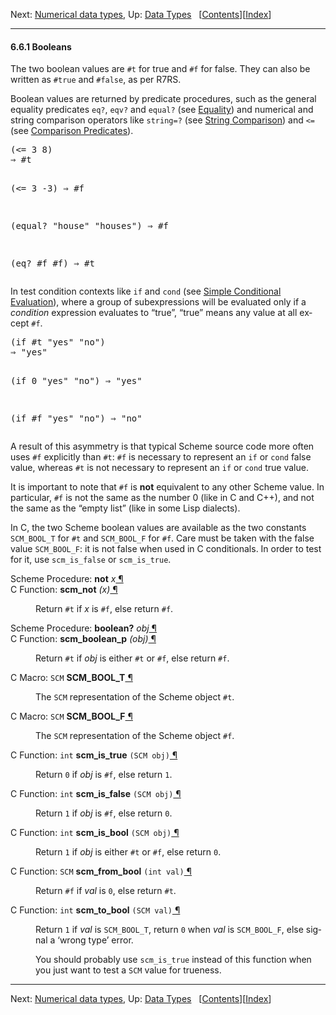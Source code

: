 <!DOCTYPE html>
<html><script>var pmblock = 1.4;</script><!-- Created by GNU Texinfo 7.0.1, https://www.gnu.org/software/texinfo/ --><head>
<meta http-equiv="Content-Type" content="text/html; charset=UTF-8">
<!-- This manual documents Guile version 3.0.9.

Copyright (C) 1996-1997, 2000-2005, 2009-2023 Free Software Foundation,
Inc. 

Copyright (C) 2021 Maxime Devos

Permission is granted to copy, distribute and/or modify this document
under the terms of the GNU Free Documentation License, Version 1.3 or
any later version published by the Free Software Foundation; with no
Invariant Sections, no Front-Cover Texts, and no Back-Cover Texts.  A
copy of the license is included in the section entitled "GNU Free
Documentation License." -->
<title>Booleans (Guile Reference Manual)</title>

<meta name="description" content="Booleans (Guile Reference Manual)">
<meta name="keywords" content="Booleans (Guile Reference Manual)">
<meta name="resource-type" content="document">
<meta name="distribution" content="global">
<meta name="Generator" content="makeinfo">
<meta name="viewport" content="width=device-width,initial-scale=1">

<link href="https://www.gnu.org/software/guile/manual/html_node/index.html" rel="start" title="Top">
<link href="https://www.gnu.org/software/guile/manual/html_node/Concept-Index.html" rel="index" title="Concept Index">
<link href="https://www.gnu.org/software/guile/manual/html_node/index.html#SEC_Contents" rel="contents" title="Table of Contents">
<link href="https://www.gnu.org/software/guile/manual/html_node/Data-Types.html" rel="up" title="Data Types">
<link href="https://www.gnu.org/software/guile/manual/html_node/Numbers.html" rel="next" title="Numbers">
<style type="text/css">
<!--
a.copiable-link {visibility: hidden; text-decoration: none; line-height: 0em}
div.example {margin-left: 3.2em}
span:hover a.copiable-link {visibility: visible}
strong.def-name {font-family: monospace; font-weight: bold; font-size: larger}
-->
</style>
<link rel="stylesheet" type="text/css" href="README_files/manual.css">


</head>

<body lang="en">
<div class="subsection-level-extent" id="Booleans">
<div class="nav-panel">
<p>
Next: <a href="https://www.gnu.org/software/guile/manual/html_node/Numbers.html" accesskey="n" rel="next">Numerical data types</a>, Up: <a href="https://www.gnu.org/software/guile/manual/html_node/Data-Types.html" accesskey="u" rel="up">Data Types</a> &nbsp; [<a href="https://www.gnu.org/software/guile/manual/html_node/index.html#SEC_Contents" title="Table of contents" rel="contents">Contents</a>][<a href="https://www.gnu.org/software/guile/manual/html_node/Concept-Index.html" title="Index" rel="index">Index</a>]</p>
</div>
<hr>
<h4 class="subsection" id="Booleans-1">6.6.1 Booleans</h4>
<a class="index-entry-id" id="index-Booleans"></a>

<p>The two boolean values are <code class="code">#t</code> for true and <code class="code">#f</code> for false.
They can also be written as <code class="code">#true</code> and <code class="code">#false</code>, as per R7RS.
</p>
<p>Boolean values are returned by predicate procedures, such as the general
equality predicates <code class="code">eq?</code>, <code class="code">eqv?</code> and <code class="code">equal?</code>
(see <a class="pxref" href="https://www.gnu.org/software/guile/manual/html_node/Equality.html">Equality</a>) and numerical and string comparison operators like
<code class="code">string=?</code> (see <a class="pxref" href="https://www.gnu.org/software/guile/manual/html_node/String-Comparison.html">String Comparison</a>) and <code class="code">&lt;=</code>
(see <a class="pxref" href="https://www.gnu.org/software/guile/manual/html_node/Comparison.html">Comparison Predicates</a>).
</p>
<div class="example lisp">
<pre class="lisp-preformatted">(&lt;= 3 8)
⇒ #t

(&lt;= 3 -3)
⇒ #f

(equal? "house" "houses")
⇒ #f

(eq? #f #f)
⇒
#t
</pre></div>

<p>In test condition contexts like <code class="code">if</code> and <code class="code">cond</code>
(see <a class="pxref" href="https://www.gnu.org/software/guile/manual/html_node/Conditionals.html">Simple Conditional Evaluation</a>), where a group of subexpressions will be
evaluated only if a <var class="var">condition</var> expression evaluates to “true”,
“true” means any value at all except <code class="code">#f</code>.
</p>
<div class="example lisp">
<pre class="lisp-preformatted">(if #t "yes" "no")
⇒ "yes"

(if 0 "yes" "no")
⇒ "yes"

(if #f "yes" "no")
⇒ "no"
</pre></div>

<p>A result of this asymmetry is that typical Scheme source code more often
uses <code class="code">#f</code> explicitly than <code class="code">#t</code>: <code class="code">#f</code> is necessary to
represent an <code class="code">if</code> or <code class="code">cond</code> false value, whereas <code class="code">#t</code> is
not necessary to represent an <code class="code">if</code> or <code class="code">cond</code> true value.
</p>
<p>It is important to note that <code class="code">#f</code> is <strong class="strong">not</strong> equivalent to any
other Scheme value.  In particular, <code class="code">#f</code> is not the same as the
number 0 (like in C and C++), and not the same as the “empty list”
(like in some Lisp dialects).
</p>
<p>In C, the two Scheme boolean values are available as the two constants
<code class="code">SCM_BOOL_T</code> for <code class="code">#t</code> and <code class="code">SCM_BOOL_F</code> for <code class="code">#f</code>.
Care must be taken with the false value <code class="code">SCM_BOOL_F</code>: it is not
false when used in C conditionals.  In order to test for it, use
<code class="code">scm_is_false</code> or <code class="code">scm_is_true</code>.
</p>
<a class="index-entry-id" id="index-not-2"></a>
<dl class="first-deffn">
<dt class="deffn" id="index-not"><span class="category-def">Scheme Procedure: </span><span><strong class="def-name">not</strong> <var class="def-var-arguments">x</var><a class="copiable-link" href="#index-not"> ¶</a></span></dt>
<dt class="deffnx def-cmd-deffn" id="index-scm_005fnot"><span class="category-def">C Function: </span><span><strong class="def-name">scm_not</strong> <var class="def-var-arguments">(x)</var><a class="copiable-link" href="#index-scm_005fnot"> ¶</a></span></dt>
<dd><p>Return <code class="code">#t</code> if <var class="var">x</var> is <code class="code">#f</code>, else return <code class="code">#f</code>.
</p></dd></dl>

<a class="index-entry-id" id="index-boolean_003f-2"></a>
<dl class="first-deffn">
<dt class="deffn" id="index-boolean_003f"><span class="category-def">Scheme Procedure: </span><span><strong class="def-name">boolean?</strong> <var class="def-var-arguments">obj</var><a class="copiable-link" href="#index-boolean_003f"> ¶</a></span></dt>
<dt class="deffnx def-cmd-deffn" id="index-scm_005fboolean_005fp"><span class="category-def">C Function: </span><span><strong class="def-name">scm_boolean_p</strong> <var class="def-var-arguments">(obj)</var><a class="copiable-link" href="#index-scm_005fboolean_005fp"> ¶</a></span></dt>
<dd><p>Return <code class="code">#t</code> if <var class="var">obj</var> is either <code class="code">#t</code> or <code class="code">#f</code>, else
return <code class="code">#f</code>.
</p></dd></dl>

<dl class="first-deftypevr">
<dt class="deftypevr" id="index-SCM_005fBOOL_005fT"><span class="category-def">C Macro: </span><span><code class="def-type">SCM</code> <strong class="def-name">SCM_BOOL_T</strong><a class="copiable-link" href="#index-SCM_005fBOOL_005fT"> ¶</a></span></dt>
<dd><p>The <code class="code">SCM</code> representation of the Scheme object <code class="code">#t</code>.
</p></dd></dl>

<dl class="first-deftypevr">
<dt class="deftypevr" id="index-SCM_005fBOOL_005fF"><span class="category-def">C Macro: </span><span><code class="def-type">SCM</code> <strong class="def-name">SCM_BOOL_F</strong><a class="copiable-link" href="#index-SCM_005fBOOL_005fF"> ¶</a></span></dt>
<dd><p>The <code class="code">SCM</code> representation of the Scheme object <code class="code">#f</code>.
</p></dd></dl>

<dl class="first-deftypefn">
<dt class="deftypefn" id="index-scm_005fis_005ftrue"><span class="category-def">C Function: </span><span><code class="def-type">int</code> <strong class="def-name">scm_is_true</strong> <code class="def-code-arguments">(SCM obj)</code><a class="copiable-link" href="#index-scm_005fis_005ftrue"> ¶</a></span></dt>
<dd><p>Return <code class="code">0</code> if <var class="var">obj</var> is <code class="code">#f</code>, else return <code class="code">1</code>.
</p></dd></dl>

<dl class="first-deftypefn">
<dt class="deftypefn" id="index-scm_005fis_005ffalse"><span class="category-def">C Function: </span><span><code class="def-type">int</code> <strong class="def-name">scm_is_false</strong> <code class="def-code-arguments">(SCM obj)</code><a class="copiable-link" href="#index-scm_005fis_005ffalse"> ¶</a></span></dt>
<dd><p>Return <code class="code">1</code> if <var class="var">obj</var> is <code class="code">#f</code>, else return <code class="code">0</code>.
</p></dd></dl>

<dl class="first-deftypefn">
<dt class="deftypefn" id="index-scm_005fis_005fbool"><span class="category-def">C Function: </span><span><code class="def-type">int</code> <strong class="def-name">scm_is_bool</strong> <code class="def-code-arguments">(SCM obj)</code><a class="copiable-link" href="#index-scm_005fis_005fbool"> ¶</a></span></dt>
<dd><p>Return <code class="code">1</code> if <var class="var">obj</var> is either <code class="code">#t</code> or <code class="code">#f</code>, else
return <code class="code">0</code>.
</p></dd></dl>

<dl class="first-deftypefn">
<dt class="deftypefn" id="index-scm_005ffrom_005fbool"><span class="category-def">C Function: </span><span><code class="def-type">SCM</code> <strong class="def-name">scm_from_bool</strong> <code class="def-code-arguments">(int val)</code><a class="copiable-link" href="#index-scm_005ffrom_005fbool"> ¶</a></span></dt>
<dd><p>Return <code class="code">#f</code> if <var class="var">val</var> is <code class="code">0</code>, else return <code class="code">#t</code>.
</p></dd></dl>

<dl class="first-deftypefn">
<dt class="deftypefn" id="index-scm_005fto_005fbool"><span class="category-def">C Function: </span><span><code class="def-type">int</code> <strong class="def-name">scm_to_bool</strong> <code class="def-code-arguments">(SCM val)</code><a class="copiable-link" href="#index-scm_005fto_005fbool"> ¶</a></span></dt>
<dd><p>Return <code class="code">1</code> if <var class="var">val</var> is <code class="code">SCM_BOOL_T</code>, return <code class="code">0</code>
when <var class="var">val</var> is <code class="code">SCM_BOOL_F</code>, else signal a ‘wrong type’ error.
</p>
<p>You should probably use <code class="code">scm_is_true</code> instead of this function
when you just want to test a <code class="code">SCM</code> value for trueness.
</p></dd></dl>

</div>
<hr>
<div class="nav-panel">
<p>
Next: <a href="https://www.gnu.org/software/guile/manual/html_node/Numbers.html">Numerical data types</a>, Up: <a href="https://www.gnu.org/software/guile/manual/html_node/Data-Types.html">Data Types</a> &nbsp; [<a href="https://www.gnu.org/software/guile/manual/html_node/index.html#SEC_Contents" title="Table of contents" rel="contents">Contents</a>][<a href="https://www.gnu.org/software/guile/manual/html_node/Concept-Index.html" title="Index" rel="index">Index</a>]</p>
</div>





</body></html>